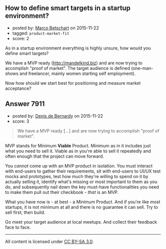 ## How to define smart targets in a startup environment?

- posted by: [Marco Betschart](https://stackexchange.com/users/7294977/marco-betschart) on 2015-11-22
- tagged: `product-market-fit`
- score: 2

As in a startup environment everything is highly unsure, how would you define smart targets?

We have a MVP ready (http://mandelkind.biz) and are now trying to accomplish "proof of market". The target audience is defined (one-man-shows and freelancer, mainly women starting self employment).

Now how should we start best for positioning and measure market acceptance?


## Answer 7911

- posted by: [Denis de Bernardy](https://stackexchange.com/users/182468/denis-de-bernardy) on 2015-11-22
- score: 3

> We have a MVP ready [...] and are now trying to accomplish "proof of market".

MVP stands for Minimum **Viable** Product. Minimum as in it includes just what you need to sell it. Viable as in you're able to sell it repeatedly and often enough that the project can move forward.

You *cannot* come up with an MVP product in isolation. You must interact with end-users to gather their requirements, sit with end-users to UI/UX test mocks and prototypes, test how much they're willing to spend on it by actually selling it, identify what's missing or most important to them as you do, and subsequently nail down the key must-have functionalities you need to make them pull out their checkbook - *that* is an MVP.

What you have now is - at best - a Minimum Product. And if you're like most startups, it is not minimum at all and there is no guarantee it can sell. Try to sell first; then build.

Go meet your target audience at local meetups. And collect their feedback face to face.



---

All content is licensed under [CC BY-SA 3.0](https://creativecommons.org/licenses/by-sa/3.0/).
